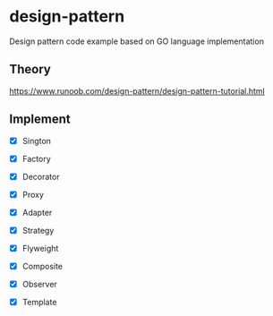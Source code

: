 # design-pattern
Design pattern code example based on GO language implementation

## Theory
https://www.runoob.com/design-pattern/design-pattern-tutorial.html

## Implement
- [x] Sington
- [x] Factory
- [x] Decorator
- [x] Proxy
- [x] Adapter
- [x] Strategy
- [x] Flyweight
- [x] Composite
- [x] Observer
- [x] Template

